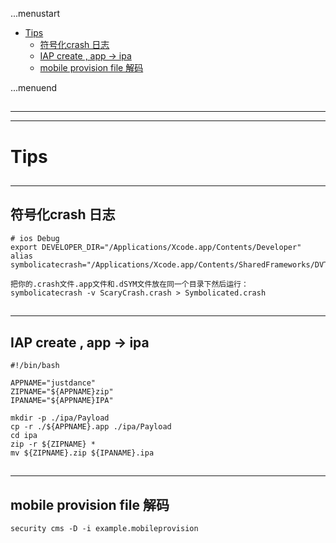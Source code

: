 ...menustart

 - [Tips](#a0d4cc0f54602c3f247c72f15a7d2dbf)
     - [符号化crash 日志](#f3339d94a6bf27a7a019412ed2bd3ba9)
     - [IAP create , app -> ipa](#baf92b6a6a0ac6be9b16cf0d77c0a8c4)
     - [mobile provision file 解码](#4b90af20d825ac9eb566c44390737682)

...menuend


<h2 id="a0d4cc0f54602c3f247c72f15a7d2dbf"></h2>

-----
-----

# Tips

<h2 id="f3339d94a6bf27a7a019412ed2bd3ba9"></h2>

-----

## 符号化crash 日志

```shell
# ios Debug
export DEVELOPER_DIR="/Applications/Xcode.app/Contents/Developer"
alias symbolicatecrash="/Applications/Xcode.app/Contents/SharedFrameworks/DVTFoundation.framework/Versions/A/Resources/symbolicatecrash"

把你的.crash文件.app文件和.dSYM文件放在同一个目录下然后运行：
symbolicatecrash -v ScaryCrash.crash > Symbolicated.crash
```

<h2 id="baf92b6a6a0ac6be9b16cf0d77c0a8c4"></h2>

-----

## IAP create , app -> ipa

```shell
#!/bin/bash  

APPNAME="justdance"  
ZIPNAME="${APPNAME}zip" 
IPANAME="${APPNAME}IPA" 
  
mkdir -p ./ipa/Payload  
cp -r ./${APPNAME}.app ./ipa/Payload  
cd ipa  
zip -r ${ZIPNAME} *  
mv ${ZIPNAME}.zip ${IPANAME}.ipa  
```

<h2 id="4b90af20d825ac9eb566c44390737682"></h2>

-----

## mobile provision file 解码

```
security cms -D -i example.mobileprovision
```


